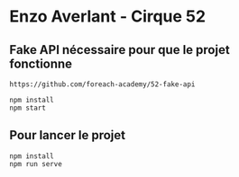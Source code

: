# Enzo Averlant - Cirque 52

## Fake API nécessaire pour que le projet fonctionne

```
https://github.com/foreach-academy/52-fake-api

npm install
npm start
```

## Pour lancer le projet

```
npm install
npm run serve
```
